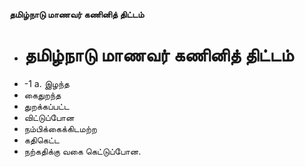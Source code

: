 **தமிழ்நாடு மாணவர் கணினித் திட்டம்**
- # தமிழ்நாடு மாணவர் கணினித் திட்டம்
- -1 a. இழந்த
- கைதுறந்த
- துறக்கப்பட்ட
- விட்டுப்போன
- நம்பிக்கைக்கிடமற்ற
- கதிகெட்ட
- நற்கதிக்கு வகை கெட்டுப்போன.

